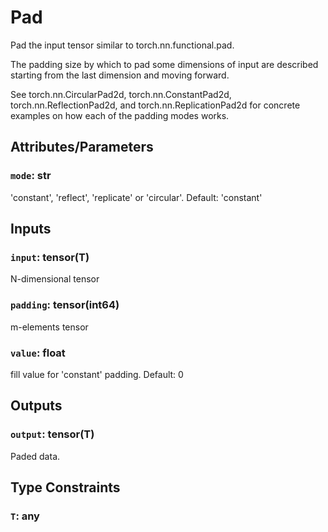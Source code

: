 # Pad

Pad the input tensor similar to torch.nn.functional.pad. 

The padding size by which to pad some dimensions of input are described starting from the last dimension and moving forward.

See torch.nn.CircularPad2d, torch.nn.ConstantPad2d, torch.nn.ReflectionPad2d, and torch.nn.ReplicationPad2d for concrete examples on how each of the padding modes works. 


## Attributes/Parameters

### `mode`: str

'constant', 'reflect', 'replicate' or 'circular'. Default: 'constant'

## Inputs

### `input`: tensor(T)

N-dimensional tensor

### `padding`: tensor(int64)

m-elements tensor


### `value`:  float

fill value for 'constant' padding. Default: 0


## Outputs

### `output`: tensor(T)

Paded data.

## Type Constraints

### `T`: any